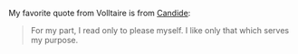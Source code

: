 My favorite quote from Volltaire is from [Candide](https://www.owleyes.org/text/candide/read/chapter-xxv-visit-lord-pococurante#root-218765-14):

> For my part, I read only to please myself. I like only that which serves my purpose.